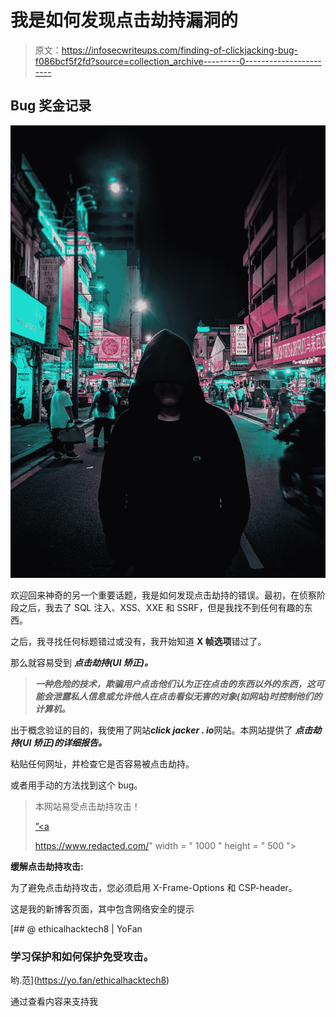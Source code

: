 # 我是如何发现点击劫持漏洞的

> 原文：<https://infosecwriteups.com/finding-of-clickjacking-bug-f086bcf5f2fd?source=collection_archive---------0----------------------->

## Bug 奖金记录

![](img/bfe8a75b151c4b3a847fcdd1361cdbc5.png)

欢迎回来神奇的另一个重要话题，我是如何发现点击劫持的错误。最初，在侦察阶段之后，我去了 SQL 注入、XSS、XXE 和 SSRF，但是我找不到任何有趣的东西。

之后，我寻找任何标题错过或没有，我开始知道 **X 帧选项**错过了。

那么就容易受到 ***点击劫持(UI 矫正)。***

> ***一种危险的技术，欺骗用户点击他们认为正在点击的东西以外的东西，这可能会泄露私人信息或允许他人在点击看似无害的对象(如网站)时控制他们的计算机。***

出于概念验证的目的，我使用了网站***click jacker . io***网站。本网站提供了 ***点击劫持(UI 矫正)的详细报告。***

粘贴任何网址，并检查它是否容易被点击劫持。

或者用手动的方法找到这个 bug。

> <title>点击顶升测试</title>
> 
> 本网站易受点击劫持攻击！
> 
>  [”<a](”<a)
> 
> https://www.redacted.com/" width = " 1000 " height = " 500 "></iframe>

**缓解点击劫持攻击:**

为了避免点击劫持攻击，您必须启用 X-Frame-Options 和 CSP-header。

这是我的新博客页面，其中包含网络安全的提示

[](https://yo.fan/ethicalhacktech8) [## @ ethicalhacktech8 | YoFan

### 学习保护和如何保护免受攻击。

哟.范](https://yo.fan/ethicalhacktech8) 

通过查看内容来支持我